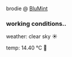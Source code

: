 brodie @ [BluMint](https://www.linkedin.com/company/blumint-io/)

<!--weather_start-->
### working conditions..

weather: clear sky ☀️

temp: 14.40 °C 👕

<!--weather_end-->
